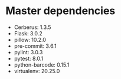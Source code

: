 # Master dependencies

- Cerberus: 1.3.5
- Flask: 3.0.2
- pillow: 10.2.0
- pre-commit: 3.6.1
- pylint: 3.0.3
- pytest: 8.0.1
- python-barcode: 0.15.1
- virtualenv: 20.25.0
